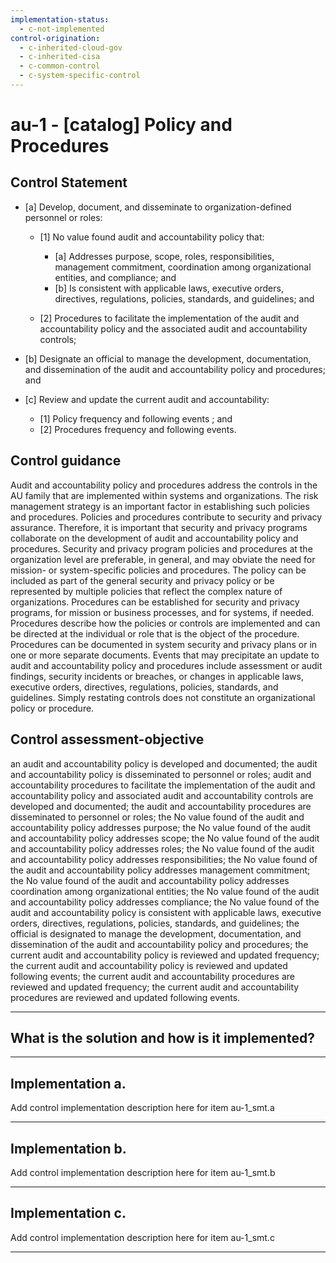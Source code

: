 ```yaml
---
implementation-status:
  - c-not-implemented
control-origination:
  - c-inherited-cloud-gov
  - c-inherited-cisa
  - c-common-control
  - c-system-specific-control
---
```


# au-1 - \[catalog\] Policy and Procedures

## Control Statement

- \[a\] Develop, document, and disseminate to organization-defined personnel or roles:

  - \[1\]  No value found audit and accountability policy that:

    - \[a\] Addresses purpose, scope, roles, responsibilities, management commitment, coordination among organizational entities, and compliance; and
    - \[b\] Is consistent with applicable laws, executive orders, directives, regulations, policies, standards, and guidelines; and

  - \[2\] Procedures to facilitate the implementation of the audit and accountability policy and the associated audit and accountability controls;

- \[b\] Designate an official to manage the development, documentation, and dissemination of the audit and accountability policy and procedures; and

- \[c\] Review and update the current audit and accountability:

  - \[1\] Policy frequency and following events ; and
  - \[2\] Procedures frequency and following events.

## Control guidance

Audit and accountability policy and procedures address the controls in the AU family that are implemented within systems and organizations. The risk management strategy is an important factor in establishing such policies and procedures. Policies and procedures contribute to security and privacy assurance. Therefore, it is important that security and privacy programs collaborate on the development of audit and accountability policy and procedures. Security and privacy program policies and procedures at the organization level are preferable, in general, and may obviate the need for mission- or system-specific policies and procedures. The policy can be included as part of the general security and privacy policy or be represented by multiple policies that reflect the complex nature of organizations. Procedures can be established for security and privacy programs, for mission or business processes, and for systems, if needed. Procedures describe how the policies or controls are implemented and can be directed at the individual or role that is the object of the procedure. Procedures can be documented in system security and privacy plans or in one or more separate documents. Events that may precipitate an update to audit and accountability policy and procedures include assessment or audit findings, security incidents or breaches, or changes in applicable laws, executive orders, directives, regulations, policies, standards, and guidelines. Simply restating controls does not constitute an organizational policy or procedure.

## Control assessment-objective

an audit and accountability policy is developed and documented;
the audit and accountability policy is disseminated to personnel or roles;
audit and accountability procedures to facilitate the implementation of the audit and accountability policy and associated audit and accountability controls are developed and documented;
the audit and accountability procedures are disseminated to personnel or roles;
the No value found of the audit and accountability policy addresses purpose;
the No value found of the audit and accountability policy addresses scope;
the No value found of the audit and accountability policy addresses roles;
the No value found of the audit and accountability policy addresses responsibilities;
the No value found of the audit and accountability policy addresses management commitment;
the No value found of the audit and accountability policy addresses coordination among organizational entities;
the No value found of the audit and accountability policy addresses compliance;
the No value found of the audit and accountability policy is consistent with applicable laws, executive orders, directives, regulations, policies, standards, and guidelines;
the official is designated to manage the development, documentation, and dissemination of the audit and accountability policy and procedures;
the current audit and accountability policy is reviewed and updated frequency;
the current audit and accountability policy is reviewed and updated following events;
the current audit and accountability procedures are reviewed and updated frequency;
the current audit and accountability procedures are reviewed and updated following events.

______________________________________________________________________

## What is the solution and how is it implemented?

<!-- Please leave this section blank and enter implementation details in the parts below. -->

______________________________________________________________________

## Implementation a.

Add control implementation description here for item au-1_smt.a

______________________________________________________________________

## Implementation b.

Add control implementation description here for item au-1_smt.b

______________________________________________________________________

## Implementation c.

Add control implementation description here for item au-1_smt.c

______________________________________________________________________
